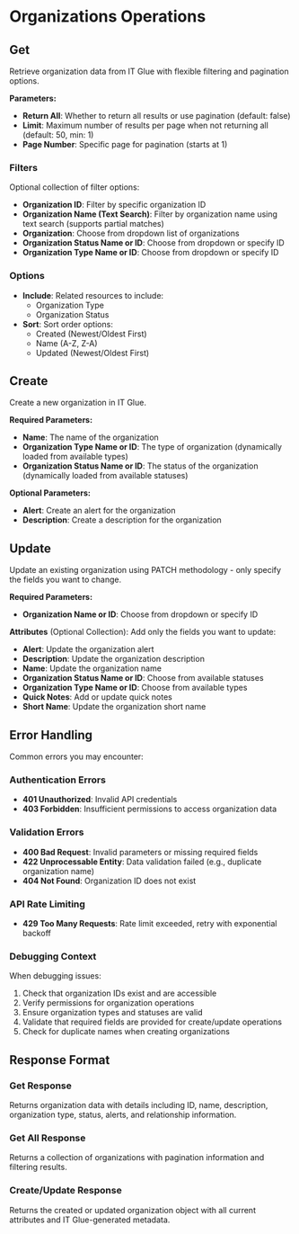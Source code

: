 # Organizations Operations

## Get

Retrieve organization data from IT Glue with flexible filtering and pagination options.

**Parameters:**
- **Return All**: Whether to return all results or use pagination (default: false)
- **Limit**: Maximum number of results per page when not returning all (default: 50, min: 1)
- **Page Number**: Specific page for pagination (starts at 1)

### Filters
Optional collection of filter options:
- **Organization ID**: Filter by specific organization ID
- **Organization Name (Text Search)**: Filter by organization name using text search (supports partial matches)
- **Organization**: Choose from dropdown list of organizations
- **Organization Status Name or ID**: Choose from dropdown or specify ID
- **Organization Type Name or ID**: Choose from dropdown or specify ID

### Options
- **Include**: Related resources to include:
  - Organization Type
  - Organization Status
- **Sort**: Sort order options:
  - Created (Newest/Oldest First)
  - Name (A-Z, Z-A)
  - Updated (Newest/Oldest First)

## Create

Create a new organization in IT Glue.

**Required Parameters:**
- **Name**: The name of the organization
- **Organization Type Name or ID**: The type of organization (dynamically loaded from available types)
- **Organization Status Name or ID**: The status of the organization (dynamically loaded from available statuses)

**Optional Parameters:**
- **Alert**: Create an alert for the organization
- **Description**: Create a description for the organization

## Update

Update an existing organization using PATCH methodology - only specify the fields you want to change.

**Required Parameters:**
- **Organization Name or ID**: Choose from dropdown or specify ID

**Attributes** (Optional Collection):
Add only the fields you want to update:
- **Alert**: Update the organization alert
- **Description**: Update the organization description
- **Name**: Update the organization name
- **Organization Status Name or ID**: Choose from available statuses
- **Organization Type Name or ID**: Choose from available types
- **Quick Notes**: Add or update quick notes
- **Short Name**: Update the organization short name

## Error Handling

Common errors you may encounter:

### Authentication Errors
- **401 Unauthorized**: Invalid API credentials
- **403 Forbidden**: Insufficient permissions to access organization data

### Validation Errors
- **400 Bad Request**: Invalid parameters or missing required fields
- **422 Unprocessable Entity**: Data validation failed (e.g., duplicate organization name)
- **404 Not Found**: Organization ID does not exist

### API Rate Limiting
- **429 Too Many Requests**: Rate limit exceeded, retry with exponential backoff

### Debugging Context
When debugging issues:
1. Check that organization IDs exist and are accessible
2. Verify permissions for organization operations
3. Ensure organization types and statuses are valid
4. Validate that required fields are provided for create/update operations
5. Check for duplicate names when creating organizations

## Response Format

### Get Response
Returns organization data with details including ID, name, description, organization type, status, alerts, and relationship information.

### Get All Response
Returns a collection of organizations with pagination information and filtering results.

### Create/Update Response
Returns the created or updated organization object with all current attributes and IT Glue-generated metadata.